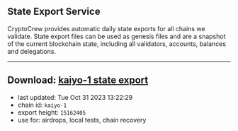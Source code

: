 ## State Export Service
CryptoCrew provides automatic daily state exports for all chains we validate. State export files can be used as genesis files and are a snapshot of the current blockchain state, including all validators, accounts, balances and delegations.

---
**Download: [kaiyo-1 state export](https://dl.ccvalidators.com/SERVICE/kujira/kaiyo-1_export_15162405.json)**
---

- last updated: Tue Oct 31 2023 13:22:29
- chain id: `kaiyo-1`
- export height: `15162405`
- use for: airdrops, local tests, chain recovery
